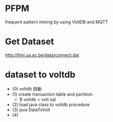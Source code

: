 # PFPM
frequent pattern mining by using VoltDB and MQTT

# Get Dataset
http://fimi.ua.ac.be/data/connect.dat


# dataset to voltdb
- (0) voltdb 啟動 <br>
- (1) create transaction table and partition <br>
  - $ voltdb < volt.sql <br>
- (2) load java class to voltdb procedure <br>
- (3) java DataToVolt <br>
- (4) 
